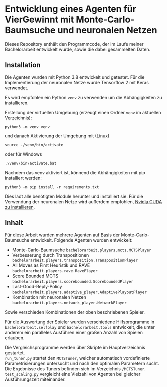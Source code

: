 # Entwicklung eines Agenten für VierGewinnt mit Monte-Carlo-Baumsuche und neuronalen Netzen

Dieses Repository enthält den Programmcode, der im Laufe meiner Bachelorarbeit entwickelt wurde, sowie die dabei gesammelten Daten. 

## Installation
Die Agenten wurden mit Python 3.8 entwickelt und getestet. Für die Implementierung der neuronalen Netze wurde Tensorflow 2 mit Keras verwendet. 

Es wird empfohlen ein Python `venv` zu verwenden um die Abhängigkeiten zu installieren.

Erstellung der virtuellen Umgebung (erzeugt einen Ordner `venv` im aktuellen Verzeichnis):
```
python3 -m venv venv
``` 

und danach Aktivierung der Umgebung mit (Linux)
```
source ./venv/bin/activate
```
oder für Windows
```
.\venv\bin\activate.bat
```

Nachdem das venv aktiviert ist, könnend die Abhängigkeiten mit pip installiert werden:
```
python3 -m pip install -r requirements.txt
```

Dies lädt alle benötigten Module herunter und installiert sie. Für die Verwendung der neuronalen Netze wird außerdem empfohlen, [Nvidia CUDA zu installieren](https://www.tensorflow.org/install/gpu).

## Inhalt
Für diese Arbeit wurden mehrere Agenten auf Basis der Monte-Carlo-Baumsuche entwickelt. Folgende Agenten wurden entwickelt:

 * Monte-Carlo-Baumsuche `bachelorarbeit.players.mcts.MCTSPlayer`
 * Verbesserung durch Transpositionen `bachelorarbeit.players.transposition.TranspositionPlayer`
 * All Moves as First Heuristik und RAVE `bachelorarbeit.players.rave.RavePlayer`
 * Score Bounded MCTS `bachelorarbeit.players.scorebounded.ScoreboundedPlayer`
 * Last-Good-Reply-Policy `bachelorarbeit.players.adaptive_player.AdaptivePlayoutPlayer`
 * Kombination mit neuronalen Netzen `bachelorarbeit.players.network_player.NetworkPlayer`

Sowie verschieden Kombinationen der oben beschriebenen Spieler.

Für die Auswertung der Spieler wurden verschiedene Hilfsprogramme in `bachelorarbeit.selfplay` und `bachelorarbeit.tools` entwickelt, die unter anderem ein paralleles Ausführen einer großen Anzahl von Spielen erlauben.

Die Vergleichsprogramme werden über Skripte im Hauptverzeichnis gestartet.  
`run_tuner.py` startet den `MCTSTuner`, welcher automatisch vordefinierte Parametrisierungen untersucht und nach den optimalen Parametern sucht. Die Ergebnisse des Tuners befinden sich im Verzeichnis `/MCTSTuner`.
`test_scaling.py` vergleicht eine Vielzahl von Agenten bei gleicher Ausführungszeit miteinander.
